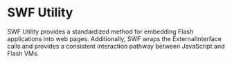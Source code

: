 SWF Utility
===========

SWF Utility provides a standardized method for embedding Flash applications into web pages. Additionally, SWF wraps the ExternalInterface calls and provides a consistent interaction pathway between JavaScript and Flash VMs.
